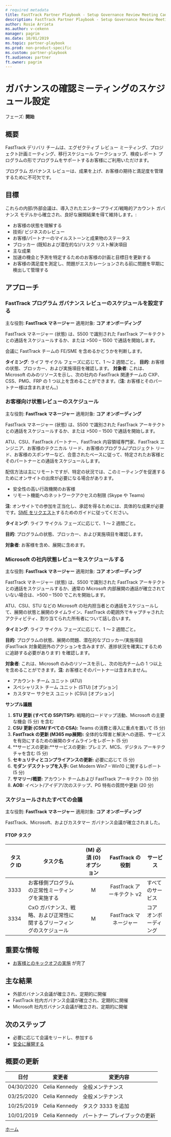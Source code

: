 ```yaml
---
# required metadata   
title: FastTrack Partner Playbook - Setup Governance Review Meeting Cadence  
description: FastTrack Partner Playbook - Setup Governance Review Meeting Cadence  
author: Rosie Arrieta
ms.author: v-cekenn
manager: pagrim
ms.date: 10/01/2019  
ms.topic: partner-playbook  
ms.prod: non-product-specific  
ms.custom: partner-playbook  
ft.audience: partner  
ft.owner: pagrim
---
```


# ガバナンスの確認ミーティングのスケジュール設定

フェーズ: **開始**

## 概要

FastTrack デリバリ チームは、エグゼクティブ レビュー ミーティング、プロジェクト計画ミーティング、移行スケジュール ワークショップ、検疫レポート プログラムの形でプログラムをサポートするお客様にご利用いただけます。

プログラム ガバナンス レビューは、成果を上げ、お客様の期待と満足度を管理するために不可欠です。

## 目標

これらの内部/外部会議は、導入されたエンタープライズ/戦略的アカウント ガバナンス モデルから確立され、良好な展開結果を得て維持します。:  

  - お客様の状態を理解する
  - 技術/ ビジネスのレビュー
  - お客様/パートナーのマイルストーンと成果物のステータス
  - ブロッカー (既知および潜在的な)/リスク リスト解決項目
  - 主な成果
  - 加速の機会と予測を特定するためのお客様の計画と目標日を更新する
  - お客様の満足度を測定し、問題がエスカレーションされる前に問題を早期に検出して管理する

## アプローチ

### FastTrack プログラム ガバナンス レビューのスケジュールを設定する

主な役割: **FastTrack マネージャー**
適用対象: **コア オンボーディング**

FastTrack マネージャー (状態) は、S500 で識別された FastTrack アーキテクトとの通話をスケジュールするか、または \>500 – 1500 で通話を開始します。

会議に FastTrack チームの FE/SME を含めるかどうかを判断します。

**タイミング**: ライフ サイクル フェーズに応じて、1 ～ 2 週間ごと。
**目的**: お客様の状態、ブロッカー、および実施項目を確認します。
**対象者**: これは、Microsoft のみのリソースを示し、次の社内の FastTrack 関連チームの CXP、CSS、PMG、FRP の 1 つ以上を含めることができます。(**注**: お客様とそのパートナー様は含まれません。)

### お客様向け状態レビューのスケジュール

主な役割: **FastTrack マネージャー**
適用対象: **コア オンボーディング**

FastTrack マネージャー (状態) は、S500 で識別された FastTrack アーキテクトとの通話をスケジュールするか、または \>500 – 1500 で通話を開始します。

ATU、CSU、FastTrack パートナー、FastTrack 内容領域専門家、FastTrack エンジニア、お客様のテクニカル リード、お客様のプログラム/プロジェクト リード、お客様のスポンサーなど、合意されたペースに従って、特定されたお客様とそのパートナーとの通話をスケジュールします。

配信方法は主にリモートですが、特定の状況では、このミーティングを促進するためにオンサイトの出席が必要になる場合があります。

  - 安全性の高い行政機関のお客様
  - リモート機能へのネットワークアクセスの制限 (Skype や Teams)

**注**: オンサイトでの参加を正当化し、承認を得るためには、具体的な成果が必要です。[SME をリクエスト](https://aka.ms/FRPHubSMERequestProcess)するためのガイドに従ってください。

**タイミング**: ライフ サイクル フェーズに応じて、1 ～ 2 週間ごと。

**目的**: プログラムの状態、ブロッカー、および実施項目を確認します。

**対象者**: お客様を含め、展開に含めます。

### Microsoft の社内状態レビューをスケジュールする

主な役割: **FastTrack マネージャー**
適用対象: **コア オンボーディング**

FastTrack マネージャー (状態) は、S500 で識別された FastTrack アーキテクトとの通話をスケジュールするか、通常の Microsoft 内部展開の通話が確立されていない場合は、\>500 – 1500 でこれを開始します。

ATU、CSU、STU などの Microsoft の社内担当者との通話をスケジュールして、展開の状態と展開のタイムライン、FastTrack の範囲外でキャプチャされたアクティビティ、割り当てられた所有者について話し合います。

**タイミング**: ライフ サイクル フェーズに応じて、1 ～ 2 週間ごと。

**目的**: プログラムの状態、展開の問題、潜在的なブロッカー/実施項目 (FastTrack 対象範囲外のアクションを含みますが、進捗状況を確実にするために追跡する必要があります) を確認します。

**対象者**: これは、Microsoft のみのリソースを示し、次の社内チームの 1 つ以上を含めることができます。**注**: お客様とそのパートナーは含まれません。

  - アカウント チーム ユニット (ATU)​
  - スペシャリスト チーム ユニット (STU) \[オプション\]
  - カスタマー サクセス ユニット (CSU) \[オプション\]

**サンプル議題**

1. **STU 更新 (すべての SSP/TSP):** 戦略的ロードマップ活動、Microsoft の主要な機会 (5 分) を含む
2. **CSU 更新 (CSM/すべての CSA):** Teams の消費と導入に重点を置いて (5 分)
3. **FastTrack の更新 (M365 mp展開):** 全体的な障害と解決への道筋、サービスを有効にするための展開のタイムラインをレポート (5 分)
4. **サービスの更新:**サービスの更新:​ プレミア、MCS、デジタル アーキテクチャを含む (5 分)
5. **セキュリティとコンプライアンスの更新:** 必要に応じて (5 分)
6. **モダン デスクトップを入手:** Get Modern Win7 – Win10 に関するレポート (5 分)
7. **サマリー/概要:** アカウント チームおよび FastTrack アーキテクト (10 分)
8. **AOB:** イベント/アイデア/次のステップ、PG 特有の質問や更新 (20 分)

### スケジュールされたすべての会議

主な役割: **FastTrack マネージャー**
適用対象: **コア オンボーディング**

FastTrack、Microsoft、およびカスタマー ガバナンス会議が確立されました。

#### FTOP タスク

| タスク ID| タスク名| (M) 必須 (O) オプション|  FastTrack の役割| サービス|
| -------| ----------------------------------------------------------| :----------------------: | :---------------: | ---------------|
| 3333| お客様側プログラムの正常性ミーティングを実施する|            M| FastTrack アーキテクト v2| すべてのサービス|
| 3334| CxO ガバナンス、戦略、および正常性に関するブリーフィングのスケジュール|            M| FastTrack マネージャー| コア オンボーディング|

## 重要な情報

  - [お客様とのキックオフの実施](initiate-customer-kick-off-partner-jp.md) が完了

## 主な結果

  - 外部ガバナンス会議が確立され、定期的に開催
  - FastTrack 社内ガバナンス会議が確立され、定期的に開催
  - Microsoft 社内ガバナンス会議が確立され、定期的に開催

## 次のステップ

- 必要に応じて会議をリードし、参加する
- [安全に展開する​​](initiate-deploy-securely-partner-jp.md)

## 概要の更新

| 日付| 変更者| 変更内容|
| ----| -----------| ------------|
|04/30/2020| Celia Kennedy| 全般メンテナンス|
| 03/25/2020| Celia Kennedy| 全般メンテナンス|
| 10/25/2019| Celia Kennedy| タスク 3333 を追加|
| 10/01/2019| Celia Kennedy| パートナー プレイブックの更新|

[ホーム](http://partner-docs.microsoft.com)
